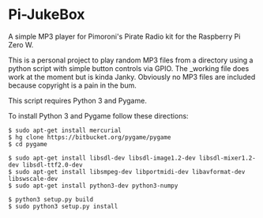 # Pi-JukeBox

A simple MP3 player for Pimoroni's Pirate Radio kit for the Raspberry Pi Zero W.

This is a personal project to play random MP3 files from a directory using a python script with simple button controls via GPIO. The \_working file does work at the moment but is kinda Janky. Obviously no MP3 files are included because copyright is a pain in the bum.

This script requires Python 3 and Pygame.

To install Python 3 and Pygame follow these directions:

```
$ sudo apt-get install mercurial 
$ hg clone https://bitbucket.org/pygame/pygame
$ cd pygame

$ sudo apt-get install libsdl-dev libsdl-image1.2-dev libsdl-mixer1.2-dev libsdl-ttf2.0-dev 
$ sudo apt-get install libsmpeg-dev libportmidi-dev libavformat-dev libswscale-dev
$ sudo apt-get install python3-dev python3-numpy

$ python3 setup.py build 
$ sudo python3 setup.py install
```


